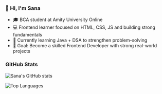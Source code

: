 ### 👋 Hi, I'm Sana

- 🎓 BCA student at Amity University Online  
- 💻 Frontend learner focused on HTML, CSS, JS and building strong fundamentals  
- 🚀 Currently learning Java + DSA to strengthen problem-solving   
- 🎯 Goal: Become a skilled Frontend Developer with strong real-world projects

### GitHub Stats

![Sana's GitHub stats](https://github-readme-stats.vercel.app/api?username=Sana-zen&show_icons=true&theme=radical)

![Top Languages](https://github-readme-stats.vercel.app/api/top-langs/?username=Sana-zen&layout=compact&theme=radical)


